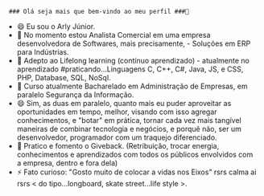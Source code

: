      ### Olá seja mais que bem-vindo ao meu perfil ###👋
- 😄  Eu sou o Arly Júnior. 
- 🔭 No momento estou Analista Comercial em uma empresa desenvolvedora de Softwares, mais precisamente, - Soluções em ERP para Indústrias.    
- 🌱 Adepto ao Lifelong learning (contínuo aprendizado) - atualmente no aprendizado #praticando...Linguagens C, C++, C#, Java, JS, e CSS, PHP, Database, SQL, NoSql.
- 👯 Curso atualmente Bacharelado em Administração de Empresas, em paralelo Segurança da Informação. 
- 😄 Sim, as duas em paralelo, quanto mais eu puder aproveitar as oportunidades em tempo, melhor, visando com isso agregar conhecimentos, e "botar" em prática, tornar cada vez mais tangível maneiras de combinar tecnologia e negócios, e porquê não, ser um desenvolvedor, programador com um traquejo diferenciado. 
- 💬 Pratico e fomento o Giveback. (Retribuição, trocar energia, conhecimentos e aprendizados com todos os públicos envolvidos com a empresa, dentro e fora dela)
- ⚡ Fato curioso: "Gosto muito de colocar a vidas nos Eixos" rsrs calma ai rsrs < do tipo...longboard, skate street...life style >.
